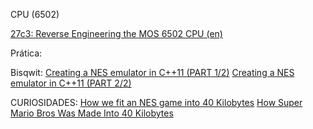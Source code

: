 CPU (6502)

<a href="https://www.youtube.com/watch?v=fWqBmmPQP40">27c3: Reverse Engineering the MOS 6502 CPU (en)</a>



Prática:



Bisqwit:
<a href="https://www.youtube.com/watch?v=y71lli8MS8s">Creating a NES emulator in C++11 (PART 1/2)</a>
<a href="https://www.youtube.com/watch?v=XZWw745wPXY">Creating a NES emulator in C++11 (PART 2/2)</a>


CURIOSIDADES:
<a href="https://www.youtube.com/watch?v=ZWQ0591PAxM">How we fit an NES game into 40 Kilobytes</a>
<a href="https://www.youtube.com/watch?v=vH-D6GdkyCw">How Super Mario Bros Was Made Into 40 Kilobytes</a>